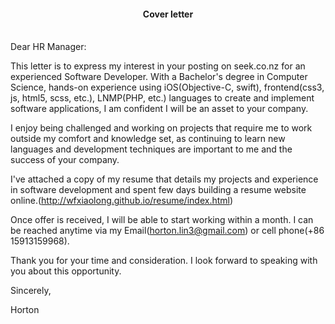 <h4 style="text-align:center">Cover letter</h4>
<br>
Dear HR Manager:</br>

This letter is to express my interest in your posting on seek.co.nz for an experienced Software Developer. With a Bachelor's degree in Computer Science, hands-on experience using iOS(Objective-C, swift), frontend(css3, js, html5, scss, etc.), LNMP(PHP, etc.) languages to create and implement software applications, I am confident I will be an asset to your company.</br>

I enjoy being challenged and working on projects that require me to work outside my comfort and knowledge set, as continuing to learn new languages and development techniques are important to me and the success of your company.</br>

I've attached a copy of my resume that details my projects and experience in software development and spent few days building a resume website online.(<a href="http://wfxiaolong.github.io/resume/index.html">http://wfxiaolong.github.io/resume/index.html</a>)</br>

Once offer is received, I will be able to start working within a month. I can be reached anytime via my Email(horton.lin3@gmail.com) or cell phone(+86 15913159968).</br>

Thank you for your time and consideration. I look forward to speaking with you about this opportunity.</br>

Sincerely,

Horton